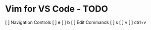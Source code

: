 # Vim for VS Code - TODO #

[ ] Navigation Controls
	[ ] e
	[ ] b
[ ] Edit Commands
	[ ] s
	[ ] v
	[ ] ctrl+v

